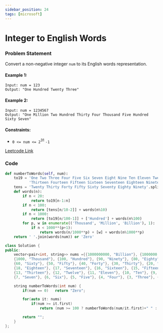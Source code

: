 ```yaml
---
sidebar_position: 24
tags: [microsoft]
---
```


# Integer to English Words

### Problem Statement

Convert a non-negative integer `num` to its English words representation.

#### Example 1:

```
Input: num = 123
Output: "One Hundred Twenty Three"
```

#### Example 2:

```
Input: num = 1234567
Output: "One Million Two Hundred Thirty Four Thousand Five Hundred Sixty Seven"
```

#### Constraints:

- `0 <= num <= 2`<sup>31</sup> `-1`

[Leetcode Link](https://leetcode.com/problems/integer-to-english-words)

### Code

```python title="Python"
def numberToWords(self, num):
    to19 = 'One Two Three Four Five Six Seven Eight Nine Ten Eleven Twelve ' \
           'Thirteen Fourteen Fifteen Sixteen Seventeen Eighteen Nineteen'.split()
    tens = 'Twenty Thirty Forty Fifty Sixty Seventy Eighty Ninety'.split()
    def words(n):
        if n < 20:
            return to19[n-1:n]
        if n < 100:
            return [tens[n/10-2]] + words(n%10)
        if n < 1000:
            return [to19[n/100-1]] + ['Hundred'] + words(n%100)
        for p, w in enumerate(('Thousand', 'Million', 'Billion'), 1):
            if n < 1000**(p+1):
                return words(n/1000**p) + [w] + words(n%1000**p)
    return ' '.join(words(num)) or 'Zero'
```

```cpp title="C++"
class Solution {
public:
    vector<pair<int, string>> nums ={{1000000000, "Billion"}, {1000000, "Million"},
    {1000, "Thousand"}, {100, "Hundred"}, {90, "Ninety"}, {80, "Eighty"}, {70, "Seventy"},
    {60, "Sixty"}, {50, "Fifty"}, {40, "Forty"}, {30, "Thirty"}, {20, "Twenty"}, {19, "Nineteen"},
    {18, "Eighteen"}, {17, "Seventeen"}, {16, "Sixteen"}, {15, "Fifteen"}, {14, "Fourteen"},
    {13, "Thirteen"}, {12, "Twelve"}, {11, "Eleven"}, {10, "Ten"}, {9, "Nine"}, {8, "Eight"},
    {7, "Seven"}, {6, "Six"}, {5, "Five"}, {4, "Four"}, {3, "Three"}, {2, "Two"}, {1, "One"}};

    string numberToWords(int num) {
        if(num == 0)   return "Zero";

        for(auto it: nums)
            if(num >= it.first)
                return (num >= 100 ? numberToWords(num/it.first)+" " : "") + it.second + (num%it.first == 0 ? "" : " "+numberToWords(num%it.first));

        return "";
    }
};
```
